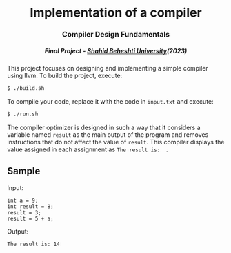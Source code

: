 <h3>     </h3>
<h1 align="center"> Implementation of a compiler </h1>
<h3 align="center"> Compiler Design Fundamentals </h3>
<h5 align="center"> Final Project - <a href="https://en.sbu.ac.ir/">Shahid Beheshti University</a>(2023) </h5>
<h3>      </h3>


This project focuses on designing and implementing a simple compiler using llvm. To build the project, execute:

```bash
$ ./build.sh
```
To compile your code, replace it with the code in `input.txt` and execute:
```bash
$ ./run.sh
```
The compiler optimizer is designed in such a way that it considers a variable named `result` as the main output of the program and removes instructions that do not affect the value of `result`.
This compiler displays the value assigned in each assignment as `The result is:  `.

## Sample

Input:
```
int a = 9;
int result = 8;
result = 3;
result = 5 + a;
```

Output:
```
The result is: 14
```
